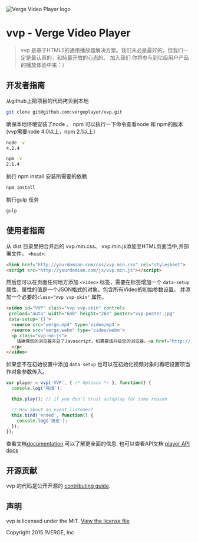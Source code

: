 
![Verge Video Player logo](https://avatars2.githubusercontent.com/u/15995058?v=3&s=200)

# vvp - Verge Video Player

> vvp 是基于HTML5的通用播放器解决方案。我们未必是最好的，但我们一定是最认真的，和持最开放的心态的。
> 加入我们 你将参与到亿级用户产品的播放体验中来：）

## 开发者指南

从github上把项目的代码拷贝到本地

```bash
git clone git@github.com:vergeplayer/vvp.git
```

确保本地环境安装了node 、 npm  可以执行一下命令查看node 和 npm的版本(vvp需要node 4.0以上，npm 2.1以上）

```bash
node -v
4.2.4

npm -v
2.1.4
```

执行 npm install 安装所需要的依赖

```bash
npm install
```

执行gulp 任务

```bash
gulp
```


## 使用者指南


从 dist 目录里把合并后的 vvp.min.css、 vvp.min.js添加至HTML页面当中,并部署文件。
`<head>`:

```html
<link href="http://yourdomian.com/css/vvp.min.css" rel="stylesheet">
<script src="http://yourdomian.com/js/vvp.min.js"></script>
```

然后您可以在页面任何地方添加 `<video>` 标签，需要在标签增加一个 `data-setup`属性，属性的值是一个JSON格式的对象。包含所有Video的初始参数设置。
并添加一个必要的`class="vvp vvp-skin"` 属性。

```html
<video id="VVP" class="vvp vvp-skin" controls
 preload="auto" width="640" height="264" poster="vvp-poster.jpg"
 data-setup='{}'>
  <source src="verge.mp4" type='video/mp4'>
  <source src="verge.webm" type='video/webm'>
  <p class="vvp-no-js">
    请确保您的浏览器开启了Javascript，如需要请升级您的浏览器。<a href="http://.com/html5-video-support/" target="_blank">支持 HTML5 video标签</a>
  </p>
</video>
```

如果您不在初始设置中添加 `data-setup` 也可以在初始化视频对象时再吧设置项当作对象参数传入。

```javascript
var player = vvp('VVP', { /* Options */ }, function() {
  console.log('完成');

  this.play(); // if you don't trust autoplay for some reason

  // How about an event listener?
  this.bind('ended', function() {
    console.log('搞定');
  });
});
```

查看文档[documentation](docs/index.md) 可以了解更全面的信息. 也可以查看API文档
[player API docs](docs/api/vvp.Player.md)

## 开源贡献
vvp 的代码是公开开源的 [contributing guide](CONTRIBUTING.md).

## 声明

vvp is licensed under the MIT. [View the license file](LICENSE)

Copyright 2015 1VERGE, Inc
